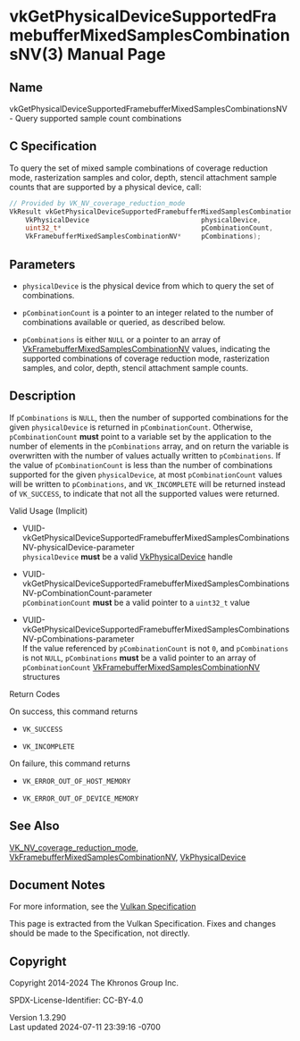 # vkGetPhysicalDeviceSupportedFramebufferMixedSamplesCombinationsNV(3) Manual Page

## Name

vkGetPhysicalDeviceSupportedFramebufferMixedSamplesCombinationsNV -
Query supported sample count combinations



## <a href="#_c_specification" class="anchor"></a>C Specification

To query the set of mixed sample combinations of coverage reduction
mode, rasterization samples and color, depth, stencil attachment sample
counts that are supported by a physical device, call:

``` c
// Provided by VK_NV_coverage_reduction_mode
VkResult vkGetPhysicalDeviceSupportedFramebufferMixedSamplesCombinationsNV(
    VkPhysicalDevice                            physicalDevice,
    uint32_t*                                   pCombinationCount,
    VkFramebufferMixedSamplesCombinationNV*     pCombinations);
```

## <a href="#_parameters" class="anchor"></a>Parameters

- `physicalDevice` is the physical device from which to query the set of
  combinations.

- `pCombinationCount` is a pointer to an integer related to the number
  of combinations available or queried, as described below.

- `pCombinations` is either `NULL` or a pointer to an array of
  [VkFramebufferMixedSamplesCombinationNV](https://registry.khronos.org/vulkan/specs/1.3-extensions/man/html/VkFramebufferMixedSamplesCombinationNV.html)
  values, indicating the supported combinations of coverage reduction
  mode, rasterization samples, and color, depth, stencil attachment
  sample counts.

## <a href="#_description" class="anchor"></a>Description

If `pCombinations` is `NULL`, then the number of supported combinations
for the given `physicalDevice` is returned in `pCombinationCount`.
Otherwise, `pCombinationCount` **must** point to a variable set by the
application to the number of elements in the `pCombinations` array, and
on return the variable is overwritten with the number of values actually
written to `pCombinations`. If the value of `pCombinationCount` is less
than the number of combinations supported for the given
`physicalDevice`, at most `pCombinationCount` values will be written to
`pCombinations`, and `VK_INCOMPLETE` will be returned instead of
`VK_SUCCESS`, to indicate that not all the supported values were
returned.

Valid Usage (Implicit)

- <a
  href="#VUID-vkGetPhysicalDeviceSupportedFramebufferMixedSamplesCombinationsNV-physicalDevice-parameter"
  id="VUID-vkGetPhysicalDeviceSupportedFramebufferMixedSamplesCombinationsNV-physicalDevice-parameter"></a>
  VUID-vkGetPhysicalDeviceSupportedFramebufferMixedSamplesCombinationsNV-physicalDevice-parameter  
  `physicalDevice` **must** be a valid
  [VkPhysicalDevice](https://registry.khronos.org/vulkan/specs/1.3-extensions/man/html/VkPhysicalDevice.html) handle

- <a
  href="#VUID-vkGetPhysicalDeviceSupportedFramebufferMixedSamplesCombinationsNV-pCombinationCount-parameter"
  id="VUID-vkGetPhysicalDeviceSupportedFramebufferMixedSamplesCombinationsNV-pCombinationCount-parameter"></a>
  VUID-vkGetPhysicalDeviceSupportedFramebufferMixedSamplesCombinationsNV-pCombinationCount-parameter  
  `pCombinationCount` **must** be a valid pointer to a `uint32_t` value

- <a
  href="#VUID-vkGetPhysicalDeviceSupportedFramebufferMixedSamplesCombinationsNV-pCombinations-parameter"
  id="VUID-vkGetPhysicalDeviceSupportedFramebufferMixedSamplesCombinationsNV-pCombinations-parameter"></a>
  VUID-vkGetPhysicalDeviceSupportedFramebufferMixedSamplesCombinationsNV-pCombinations-parameter  
  If the value referenced by `pCombinationCount` is not `0`, and
  `pCombinations` is not `NULL`, `pCombinations` **must** be a valid
  pointer to an array of `pCombinationCount`
  [VkFramebufferMixedSamplesCombinationNV](https://registry.khronos.org/vulkan/specs/1.3-extensions/man/html/VkFramebufferMixedSamplesCombinationNV.html)
  structures

Return Codes

On success, this command returns  
- `VK_SUCCESS`

- `VK_INCOMPLETE`

On failure, this command returns  
- `VK_ERROR_OUT_OF_HOST_MEMORY`

- `VK_ERROR_OUT_OF_DEVICE_MEMORY`

## <a href="#_see_also" class="anchor"></a>See Also

[VK_NV_coverage_reduction_mode](https://registry.khronos.org/vulkan/specs/1.3-extensions/man/html/VK_NV_coverage_reduction_mode.html),
[VkFramebufferMixedSamplesCombinationNV](https://registry.khronos.org/vulkan/specs/1.3-extensions/man/html/VkFramebufferMixedSamplesCombinationNV.html),
[VkPhysicalDevice](https://registry.khronos.org/vulkan/specs/1.3-extensions/man/html/VkPhysicalDevice.html)

## <a href="#_document_notes" class="anchor"></a>Document Notes

For more information, see the <a
href="https://registry.khronos.org/vulkan/specs/1.3-extensions/html/vkspec.html#vkGetPhysicalDeviceSupportedFramebufferMixedSamplesCombinationsNV"
target="_blank" rel="noopener">Vulkan Specification</a>

This page is extracted from the Vulkan Specification. Fixes and changes
should be made to the Specification, not directly.

## <a href="#_copyright" class="anchor"></a>Copyright

Copyright 2014-2024 The Khronos Group Inc.

SPDX-License-Identifier: CC-BY-4.0

Version 1.3.290  
Last updated 2024-07-11 23:39:16 -0700
